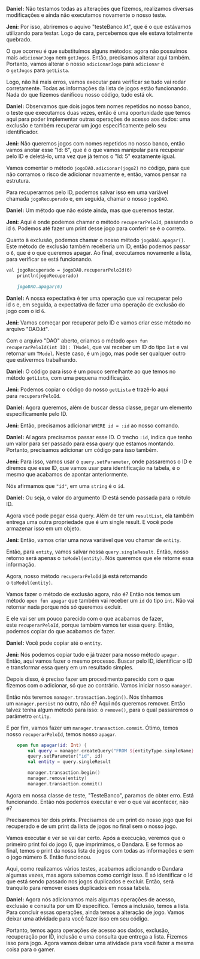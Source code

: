 **Daniel:** Não testamos todas as alterações que fizemos, realizamos diversas modificações e ainda não executamos novamente o nosso teste.

**Jeni:** Por isso, abriremos o aquivo "testeBanco.kt", que é o que estávamos utilizando para testar. Logo de cara, percebemos que ele estava totalmente quebrado.

O que ocorreu é que substituímos alguns métodos: agora não possuímos mais `adicionarJogo` nem `getJogos`. Então, precisamos alterar aqui também. Portanto, vamos alterar o nosso `adicionarJogo` para `adicionar` e o `getJogos` para `getLista`.

Logo, não há mais erros, vamos executar para verificar se tudo vai rodar corretamente. Todas as informações da lista de jogos estão funcionando. Nada do que fizemos danificou nosso código, tudo está ok.

**Daniel:** Observamos que dois jogos tem nomes repetidos no nosso banco, o teste que executamos duas vezes, então é uma oportunidade que temos aqui para poder implementar outras operações de acesso aos dados: uma exclusão e também recuperar um jogo especificamente pelo seu identificador.

**Jeni:** Não queremos jogos com nomes repetidos no nosso banco, então vamos anotar esse "Id: 6", que é o que vamos manipular para recuperar pelo ID e deletá-lo, uma vez que já temos o "Id: 5" exatamente igual.

Vamos comentar o método `jogoDAO.adicionar(jogo2)` no código, para que não corramos o risco de adicionar novamente e, então, vamos pensar na estrutura.

Para recuperarmos pelo ID, podemos salvar isso em uma variável chamada `jogoRecuperado` e, em seguida, chamar o nosso `jogoDAO`.

**Daniel:** Um método que não existe ainda, mas que queremos testar.

**Jeni:** Aqui é onde podemos chamar o método `recuperarPeloId`, passando o id `6`. Podemos até fazer um print desse jogo para conferir se é o correto.

Quanto à exclusão, podemos chamar o nosso método `jogoDAO.apagar()`. Este método de exclusão também receberia um ID, então podemos passar o `6`, que é o que queremos apagar. Ao final, executamos novamente a lista, para verificar se está funcionando.

```markdown
val jogoRecuperado = jogoDAO.recuperarPeloId(6)
    println(jogoRecuperado)

    jogoDAO.apagar(6)
```

**Daniel:** A nossa expectativa é ter uma operação que vai recuperar pelo id `6` e, em seguida, a expectativa de fazer uma operação de exclusão do jogo com o id `6`.

**Jeni:** Vamos começar por recuperar pelo ID e vamos criar esse método no arquivo "DAO.kt".

Com o arquivo "DAO" aberto, criamos o método `open fun recuperarPeloId(int ID): TModel`, que vai receber um ID do tipo `Int` e vai retornar um `TModel`. Neste caso, é um jogo, mas pode ser qualquer outro que estivermos trabalhando.

**Daniel:** O código para isso é um pouco semelhante ao que temos no método `getLista`, com uma pequena modificação.

**Jeni:** Podemos copiar o código do nosso `getLista` e trazê-lo aqui para `recuperarPeloId`.

**Daniel:** Agora queremos, além de buscar dessa classe, pegar um elemento especificamente pelo ID.

**Jeni:** Então, precisamos adicionar `WHERE id = :id` ao nosso comando.

**Daniel:** Aí agora precisamos passar esse ID. O trecho `:id`, indica que tenho um valor para ser passado para essa _query_ que estamos montando. Portanto, precisamos adicionar um código para isso também.

**Jeni:** Para isso, vamos usar o `query.setParameter`, onde passaremos o ID e diremos que esse ID, que vamos usar para identificação na tabela, é o mesmo que acabamos de apontar anteriormente.

Nós afirmamos que `"id"`, em uma `string` é o `id`.

**Daniel:** Ou seja, o valor do argumento ID está sendo passada para o rótulo ID.

Agora você pode pegar essa query. Além de ter um `resultList`, ela também entrega uma outra propriedade que é um single result. E você pode armazenar isso em um objeto.

**Jeni:** Então, vamos criar uma nova variável que vou chamar de `entity`.

Então, para `entity`, vamos salvar nossa `query.singleResult`. Então, nosso retorno será apenas o `toModel(entity)`. Nós queremos que ele retorne essa informação.

Agora, nosso método `recuperarPeloId` já está retornando o `toModel(entity)`.

Vamos fazer o método de exclusão agora, não é? Então nós temos um método `open fun apagar` que também vai receber um `id` do tipo `int`. Não vai retornar nada porque nós só queremos excluir.

E ele vai ser um pouco parecido com o que acabamos de fazer, este `recuperarPeloId`, porque também vamos ter essa query. Então, podemos copiar do que acabamos de fazer.

**Daniel:** Você pode copiar até o `entity`.

**Jeni:** Nós podemos copiar tudo e já trazer para nosso método `apagar`. Então, aqui vamos fazer o mesmo processo. Buscar pelo ID, identificar o ID e transformar essa query em um resultado simples.

Depois disso, é preciso fazer um procedimento parecido com o que fizemos com o adicionar, só que ao contrário. Vamos iniciar nosso `manager`.

Então nós teremos `manager.transaction.begin()`. Nós tínhamos um `manager.persist` no outro, não é? Aqui nós queremos remover. Então talvez tenha algum método para isso: o `remove()`, para o qual passaremos o parâmetro `entity`.

E por fim, vamos fazer um `manager.transaction.commit`. Ótimo, temos nosso `recuperarPeloId`, temos nosso `apagar`.

```kotlin
    open fun apagar(id: Int) {
        val query = manager.createQuery("FROM ${entityType.simpleName} WHERE id=:id", entityType)
        query.setParameter("id", id)
        val entity = query.singleResult

        manager.transaction.begin()
        manager.remove(entity)
        manager.transaction.commit()
```

Agora em nossa classe de teste, "TesteBanco", paramos de obter erro. Está funcionando. Então nós podemos executar e ver o que vai acontecer, não é?

Precisaremos ter dois prints. Precisamos de um print do nosso jogo que foi recuperado e de um print da lista de jogos no final sem o nosso jogo.

Vamos executar e ver se vai dar certo. Após a execução, veremos que o primeiro print foi do jogo 6, que imprimimos, o Dandara. E se formos ao final, temos o print da nossa lista de jogos com todas as informações e sem o jogo número 6. Então funcionou.

Aqui, como realizamos vários testes, acabamos adicionando o Dandara algumas vezes, mas agora sabemos como corrigir isso. É só identificar o Id que está sendo passado nos jogos duplicados e excluir. Então, será tranquilo para remover esses duplicados em nossa tabela.

**Daniel:** Agora nós adicionamos mais algumas operações de acesso, exclusão e consulta por um ID específico. Temos a inclusão, temos a lista. Para concluir essas operações, ainda temos a alteração de jogo. Vamos deixar uma atividade para você fazer isso em seu código.

Portanto, temos agora operações de acesso aos dados, exclusão, recuperação por ID, inclusão e uma consulta que entrega a lista. Fizemos isso para jogo. Agora vamos deixar uma atividade para você fazer a mesma coisa para o gamer.